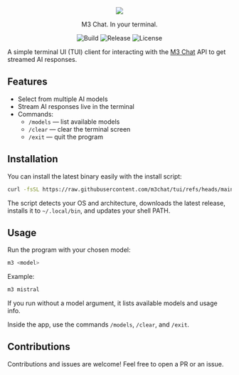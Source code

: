 <p align="center">
  <img src="https://github.com/user-attachments/assets/24574b06-4077-4205-b5ed-11bbfce41c9c">
</p>

<p align="center">
  M3 Chat. In your terminal.
</p>

<p align="center"><img src="https://github.com/m3chat/tui/actions/workflows/release.yml/badge.svg" alt="Build">
<img src="https://img.shields.io/github/v/release/m3chat/tui" alt="Release">
<img src="https://img.shields.io/github/license/m3chat/tui" alt="License"></p>

A simple terminal UI (TUI) client for interacting with the [M3 Chat](https://github.com/m3-chat) API to get streamed AI responses.

## Features

- Select from multiple AI models
- Stream AI responses live in the terminal
- Commands:
  - `/models` — list available models
  - `/clear` — clear the terminal screen
  - `/exit` — quit the program

## Installation

You can install the latest binary easily with the install script:

```bash
curl -fsSL https://raw.githubusercontent.com/m3chat/tui/refs/heads/main/install-m3.sh | bash
```

The script detects your OS and architecture, downloads the latest release, installs it to `~/.local/bin`, and updates your shell PATH.

## Usage

Run the program with your chosen model:

```bash
m3 <model>
```

Example:

```bash
m3 mistral
```

If you run without a model argument, it lists available models and usage info.

Inside the app, use the commands `/models`, `/clear`, and `/exit`.

## Contributions

Contributions and issues are welcome! Feel free to open a PR or an issue.
